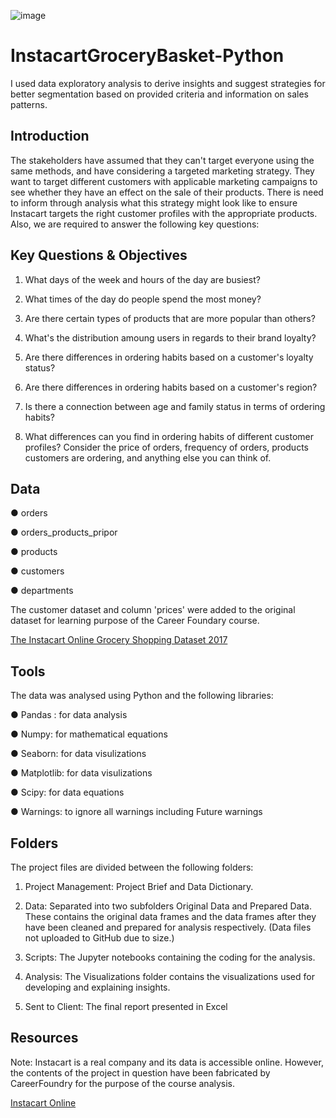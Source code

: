 ![image](https://github.com/user-attachments/assets/7ca2b5d6-99f6-462f-bc17-8a3ebf02d909)



# InstacartGroceryBasket-Python
I used data exploratory analysis to derive insights and suggest strategies for better segmentation based on provided criteria and information on sales patterns.

## Introduction
The stakeholders have assumed that they can't target everyone using the same methods, and have considering a targeted marketing strategy. They want to target different customers with applicable marketing campaigns to see whether they have an effect on the sale of their products. There is need to inform through analysis what this strategy might look like to ensure Instacart targets the right customer profiles with the appropriate products. Also, we are required to answer the following key questions:

## Key Questions & Objectives

1.  What days of the week and hours of the day are busiest?

2.  What times of the day do people spend the most money?

3.   Are there certain types of products that are more popular than others?

4.   What's the distribution amoung users in regards to their brand loyalty?

5.   Are there differences in ordering habits based on a customer's loyalty status?

6. Are there differences in ordering habits based on a customer's region? 

7. Is there a connection between age and family status in terms of ordering habits?

8. What differences can you find in ordering habits of different customer profiles? Consider the price of orders, frequency of orders, products customers are ordering, and anything else you can think of.

## Data
● orders

● orders_products_pripor

● products

● customers

● departments

The customer dataset and column 'prices' were added to the original dataset for learning purpose of the Career Foundary course.

[The Instacart Online Grocery Shopping Dataset 2017](www.instacart.com/datasets/grocery-shopping-2017)

## Tools
The data was analysed using Python and the following libraries:

● Pandas : for data analysis

● Numpy: for mathematical equations

● Seaborn: for data visulizations

● Matplotlib: for data visulizations

● Scipy: for data equations

● Warnings: to ignore all warnings including Future warnings


## Folders
The project files are divided between the following folders:

1. Project Management: Project Brief and Data Dictionary.

2. Data: Separated into two subfolders Original Data and Prepared Data. These contains the original data frames and the data frames after they have been cleaned and prepared for analysis respectively. (Data files not uploaded to GitHub due to size.)

3. Scripts: The Jupyter notebooks containing the coding for the analysis.

4. Analysis: The Visualizations folder contains the visualizations used for developing and explaining insights.

5. Sent to Client: The final report presented in Excel

## Resources
Note: Instacart is a real company and its data is accessible online. However,  the contents of the project in question have been fabricated by CareerFoundry for the purpose of the course analysis.

[Instacart Online](https://www.instacart.com/)

